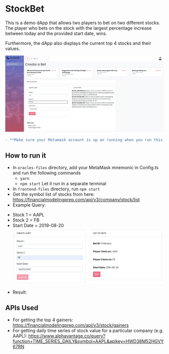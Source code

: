 # StockBet
This is a demo dApp that allows two players to bet on two different stocks. The player who bets on the stock with the largest percentage increase between today and the provided start date, wins.

Furthermore, the dApp also displays the current top 4 stocks and their values.

![](front-end.png)

```diff
- **Make sure your Metamask account is up an running when you run this application. This is a demo App and does not cost any ZAP for running.**
```

## How to run it
- In `oracles-files` directory, add your MetaMask mnemonic in Config.ts and run the following commands
  + `yarn`
  + `npm start`
Let it run in a separate terminal
- In `frontend-files` directory, run `npm start`
- Get the symbol list of stocks from here: https://financialmodelingprep.com/api/v3/company/stock/list
- Example Query:
 + Stock 1 = AAPL
 + Stock 2 = FB
 + Start Date = 2019-08-20
 ![](example.png)

 - Result:


## APIs Used
- For getting the top 4 gainers: https://financialmodelingprep.com/api/v3/stock/gainers
- For getting daily time series of stock value for a particular company (e.g. AAPL):
https://www.alphavantage.co/query?function=TIME_SERIES_DAILY&symbol=AAPL&apikey=HWD38M52HGVY67RN
